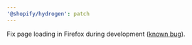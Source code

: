 ```yaml
---
'@shopify/hydrogen': patch
---
```


Fix page loading in Firefox during development ([known bug](https://bugzilla.mozilla.org/show_bug.cgi?id=1737882)).
